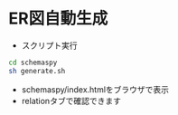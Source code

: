 # ER図自動生成

- スクリプト実行

```sh
cd schemaspy
sh generate.sh
```

- schemaspy/index.htmlをブラウザで表示
- relationタブで確認できます
